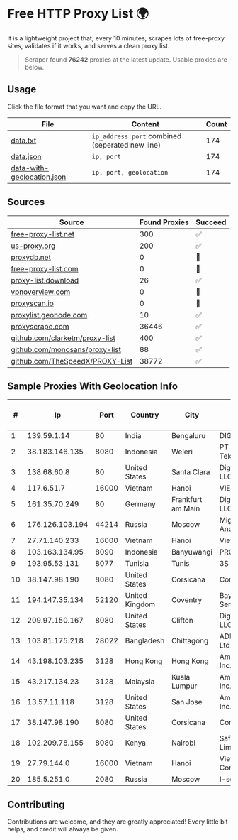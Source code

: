 
# Free HTTP Proxy List 🌍

It is a lightweight project that, every 10 minutes, scrapes lots of free-proxy sites, validates if it works, and serves a clean proxy list.


> Scraper found **76242** proxies at the latest update. Usable proxies are below.

## Usage

Click the file format that you want and copy the URL.


|File|Content|Count|
|----|-------|-----|
|[data.txt](https://raw.githubusercontent.com/themiralay/Proxy-List-World/master/data.txt)|`ip_address:port` combined (seperated new line)|174|
|[data.json](https://raw.githubusercontent.com/themiralay/Proxy-List-World/master/data.json)|`ip, port`|174|
|[data-with-geolocation.json](https://raw.githubusercontent.com/themiralay/Proxy-List-World/master/data-with-geolocation.json)|`ip, port, geolocation`|174|

## Sources

|Source|Found Proxies|Succeed|
|------|-------------|-------|
|[free-proxy-list.net](https://free-proxy-list.net)|300|✅|
|[us-proxy.org](https://www.us-proxy.org)|200|✅|
|[proxydb.net](http://proxydb.net)|0|🚫|
|[free-proxy-list.com](https://free-proxy-list.com/?page=&port=&type%5B%5D=http&type%5B%5D=https&up_time=0&search=Search)|0|🚫|
|[proxy-list.download](https://www.proxy-list.download/HTTP)|26|✅|
|[vpnoverview.com](https://vpnoverview.com/privacy/anonymous-browsing/free-proxy-servers)|0|🚫|
|[proxyscan.io](https://www.proxyscan.io)|0|🚫|
|[proxylist.geonode.com](https://proxylist.geonode.com/api/proxy-list?limit=300&page=1&sort_by=lastChecked&sort_type=desc&protocols=http,https)|10|✅|
|[proxyscrape.com](https://api.proxyscrape.com/v2/?request=displayproxies&protocol=http&timeout=10000&country=all&ssl=all&anonymity=all)|36446|✅|
|[github.com/clarketm/proxy-list](https://raw.githubusercontent.com/clarketm/proxy-list/master/proxy-list-raw.txt)|400|✅|
|[github.com/monosans/proxy-list](https://raw.githubusercontent.com/monosans/proxy-list/main/proxies/http.txt)|88|✅|
|[github.com/TheSpeedX/PROXY-List](https://raw.githubusercontent.com/TheSpeedX/PROXY-List/master/http.txt)|38772|✅|


## Sample Proxies With Geolocation Info

|#|Ip|Port|Country|City|Internet Service Provider|
|-|--|----|-------|----|-------------------------|
|1|139.59.1.14|80|India|Bengaluru|DIGITALOCEAN|
|2|38.183.146.135|8080|Indonesia|Weleri|PT Ikhlas Cipta Teknologi|
|3|138.68.60.8|80|United States|Santa Clara|DigitalOcean, LLC|
|4|117.6.51.7|16000|Vietnam|Hanoi|VIETTEL|
|5|161.35.70.249|80|Germany|Frankfurt am Main|DigitalOcean, LLC|
|6|176.126.103.194|44214|Russia|Moscow|Miglovets Egor Andreevich|
|7|27.71.140.233|16000|Vietnam|Hanoi|Viettel Group|
|8|103.163.134.95|8090|Indonesia|Banyuwangi|PROVITEL|
|9|193.95.53.131|8077|Tunisia|Tunis|3S INF|
|10|38.147.98.190|8080|United States|Corsicana|Corsicana ISD|
|11|194.147.35.134|52120|United Kingdom|Coventry|Baykov Ilya Sergeevich|
|12|209.97.150.167|8080|United States|Clifton|DigitalOcean, LLC|
|13|103.81.175.218|28022|Bangladesh|Chittagong|ADN Telecom Ltd.|
|14|43.198.103.235|3128|Hong Kong|Hong Kong|Amazon.com, Inc.|
|15|43.217.134.23|3128|Malaysia|Kuala Lumpur|Amazon.com, Inc.|
|16|13.57.11.118|3128|United States|San Jose|Amazon.com, Inc.|
|17|38.147.98.190|8080|United States|Corsicana|Corsicana ISD|
|18|102.209.78.155|8080|Kenya|Nairobi|Safhome Fibre Limited|
|19|27.79.144.0|16000|Vietnam|Hanoi|Viettel Corporation|
|20|185.5.251.0|2080|Russia|Moscow|I-servers LTD|



## Contributing

Contributions are welcome, and they are greatly appreciated! Every
little bit helps, and credit will always be given.

